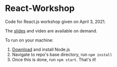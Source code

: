 # React-Workshop

Code for React.js workshop given on April 3, 2021.

The [slides](https://docs.google.com/presentation/d/1BAdka8eR8wwrEUtqIFnyZD9TJV1SYghYHovDW9_zdbA/edit?usp=sharing) and video are available on demand.

To run on your machine:
1. [Download](https://nodejs.org/en/) and install Node.js
2. Navigate to repo's base directory, run `npm install`
3. Once this is done, run `npm start`. That's it!
